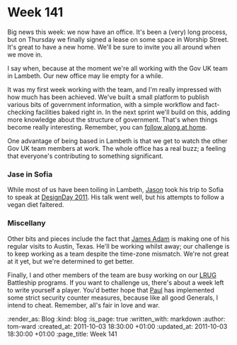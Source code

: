 Week 141
========

Big news this week: we now have an office.  It's been a (very) long process, but on Thursday we finally signed a lease on some space in Worship Street.  It's great to have a new home.  We'll be sure to invite you all around when we move in.  

I say when, because at the moment we're all working with the Gov UK team in Lambeth.  Our new office may lie empty for a while.  

It was my first week working with the team, and I'm really impressed with how much has been achieved.  We've built a small platform to publish various bits of government information, with a simple workflow and fact-checking facilities baked right in.  In the next sprint we'll build on this, adding more knowledge about the structure of government.  That's when things become really interesting.  Remember, you can [follow along at home](http://github.com/alphagov/whitehall).

One advantage of being based in Lambeth is that we get to watch the other Gov UK team members at work.  The whole office has a real buzz; a feeling that everyone's contributing to something significant.

### Jase in Sofia

While most of us have been toiling in Lambeth, [Jason](/jason-cale) took his trip to Sofia to speak at [DesignDay 2011](http://designday.netmag.bg/).  His talk went well, but his attempts to follow a vegan diet faltered.  

### Miscellany ###

Other bits and pieces include the fact that [James Adam](/james-adam) is making one of his regular visits to Austin, Texas.  He'll be working whilst away; our challenge is to keep working as a team despite the time-zone mismatch.  We're not great at it yet, but we're determined to get better.

Finally, I and other members of the team are busy working on our [LRUG](http://lrug.org/) Battleship programs.  If you want to challenge us, there's about a week left to write yourself a player.  You'd better hope that [Paul](http://po-ru.com/) has implemented some strict security counter measures, because like all good Generals, I intend to cheat.  Remember, all's fair in love and war.


:render_as: Blog
:kind: blog
:is_page: true
:written_with: markdown
:author: tom-ward
:created_at: 2011-10-03 18:30:00 +01:00
:updated_at: 2011-10-03 18:30:00 +01:00
:page_title: Week 141